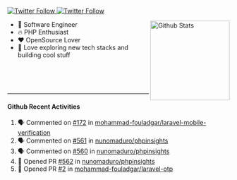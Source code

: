 <p>
  <a href="https://twitter.com/50bhan">
    <img alt="Twitter Follow" src="https://img.shields.io/twitter/follow/50bhan?color=1DA1F2&logo=twitter&style=for-the-badge">
  </a>
  
  <a href="https://www.linkedin.com/in/50bhan">
    <img alt="Twitter Follow" src="https://img.shields.io/badge/LinkedIn-0077B5?style=for-the-badge&logo=linkedin&logoColor=white">
  </a>
</p>

<img alt="Github Stats" src="https://github-readme-stats.vercel.app/api?username=50bhan&show_icons=true" align="right" height="180" />

- 🔭 Software Engineer
- :fire: PHP Enthusiast
- :hearts: OpenSource Lover
- 🚀 Love exploring new tech stacks and building cool stuff

<br><br><br><hr>

#### Github Recent Activities
<!--START_SECTION:activity-->
1. 🗣 Commented on [#172](https://github.com/mohammad-fouladgar/laravel-mobile-verification/issues/172) in [mohammad-fouladgar/laravel-mobile-verification](https://github.com/mohammad-fouladgar/laravel-mobile-verification)
2. 🗣 Commented on [#561](https://github.com/nunomaduro/phpinsights/issues/561) in [nunomaduro/phpinsights](https://github.com/nunomaduro/phpinsights)
3. 🗣 Commented on [#560](https://github.com/nunomaduro/phpinsights/issues/560) in [nunomaduro/phpinsights](https://github.com/nunomaduro/phpinsights)
4. 💪 Opened PR [#562](https://github.com/nunomaduro/phpinsights/pull/562) in [nunomaduro/phpinsights](https://github.com/nunomaduro/phpinsights)
5. 💪 Opened PR [#2](https://github.com/mohammad-fouladgar/laravel-otp/pull/2) in [mohammad-fouladgar/laravel-otp](https://github.com/mohammad-fouladgar/laravel-otp)
<!--END_SECTION:activity-->
